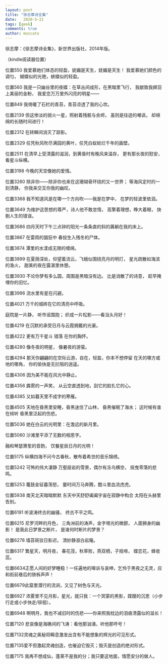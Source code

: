 ```yaml
---
layout: post
title: "徐志摩诗全集"
date:   2020-5-21
tags: [geek]
comments: true
author: moscato
---
```


徐志摩：《徐志摩诗全集》，新世界出版社，2014年版。

（kindle阅读器位置）

位置550 我爱慕她们体态的轻盈，妩媚是天生，妩媚是天生！ 我爱慕她们颜色的调匀， 蝴蝶似的光艳，蛱蝶似的轻盈。

位置560 我是一只幽谷里的夜蝶：在草丛间成形，在黑暗里飞行， 我献致我翅羽上美丽的金粉， 我爱恋万万里外闪亮的明星——

位置849 我倚暖了石栏的青苔，青苔凉透了我的心坎。

位置2139 但这惨淡的弱火一星，照射着残骸与余烬， 虽则是往迹的嘲讽， 却绵绵的长随时间进行！

位置2312 在转瞬间消灭了踪影。

位置2329 任凭秋风吹尽满园的黄叶，任凭白蚁蛀烂千年的画壁。

位置2511 在清早上受清露的滋润，到黄昏时有晚风来温存， 更有那长夜的慰安，看星斗纵横。

位置3198 今晚的天空像她的爱情。

位置3260 除非你——除非你也来在这珊瑚骨环绕的又一世界； 等海风定时的一刻清静， 你我来交互你我的幽叹。

位置3368 我不知道风是在哪一个方向吹——我是在梦中， 在梦的轻波里依洄。

位置3649 为维护这思想的尊严，诗人他不敢怠惰， 高擎着理想，睁大着眼， 抉剔人生的错误。

位置3686 四月天时下午三点钟的阳光一条条直的斜的羼躺在我的床上。

位置3867 在雷雨的猖狂中 春投生入残冬的尸体。

位置3874 潭里的水漾成无限的缠绵。

位置3899 在夏荫深处，仰望着流云，飞蛾似围绕亮月的明灯， 星光疏散如海滨的渔火， 甜美的夜在露湛里休憩。

位置3930 不论你梦有多么圆，周围是黑暗没有边。 比是消散了的诗意， 趁早掩埋你的旧忆。

位置3996 流水里有星在闪避。

位置4021 万千的城砖在它的清亮中呼吸。

庭院是一片静， 听市谣围抱； 织成一片松影——看当头月好！

位置4219 在沉默的承受日月与云霞拥戴的光豪。

位置4222 更有万千星斗 错落 在你的胸怀。

位置4280 像冬夜的明星， 像暑夜的游萤。

位置4294 那天你翩翩的在空际云游，自在，轻盈，你本不想停留 在天的哪方或地的哪角， 你的愉快是无拦阻的逍遥。

位置4306 因为美不能在风光中静止。

位置4356 霹雳的一声笑， 从云空直透到地，刮它的脸扎它的心。

位置4385 又如暮天里不成字的寒雁。

位置4505 天地在昏黑里安睡，昏黑迷住了山林， 昏黑催眠了海水； 这时候有谁在倾听 昏黑里泛起的伤悲。

位置5036 她在白云的光明里：在澹远的新月里。

位置5060 沙滩里平添了无数的相思字。

融和琴瑟箫笙的音韵， 饮餐星辰日月的光明！

位置5175 纵横四海不问今古春秋，散布着希世的音乐锦绣。

位置5242 可怖的伟大凄静 万壑层岩的雪景，偶尔有冻鸟横空， 摇曳零落的悲鸣。

位置5253 鼍鼓金钲暮荡怒， 霎时间万马奔腾，酣斗里血流虎虎。

位置5938 南天北天暗暗默默 东天中天舒舒阖阖宇宙在寂静中构合 太阳在头赫里告别。

位置6191 听波涛终古的幽骚， 终古不平之鸣。

位置6215 尼罗河畔的月色， 三角洲前的涛声，金字塔光的微颤， 人面狮身的幽影！ 是我此日梦景之断片， 是谁何时断片的梦景？

位置6278 墙苔斑驳日影迟， 清妙静淑白岩庵。

位置6317 繁星天，明月夜， 春花茂，秋草败，燕双栖，子规啼， 蝶恋花，蜂收蕊。

位置6634正愿人间的好梦睡稳！一任遍地的嗥诉与哀呻，乞怜于黑夜之无灵，应和街前巷后的铁柝声声！

位置6679此窟里潜行的流涧，又见了树色与天光。

位置6927 浓雾里不见月影，星光，就只我：一个冥蒙的黑影，蹀躞的沉思（小步行走或小步快走/徘徊）。

位置6948 啊明月，我也不减旧时的伤悲——你来照我枕边的泪痕清露似的滋长！

位置7120 悲哀像是海礁间的飞涛：看他那汹涌，听他那呼号！

位置7132灵魂之奥秘将瞬息激发出含有不能想象的辉光的可见形式。

位置7135爱不但激起灵魂创造，也催迫它毁灭；毁灭是创造的绝对形式。

位置7175 我再不想成仙，蓬莱不是我的分；我只要这地面，情愿安分的做人。
